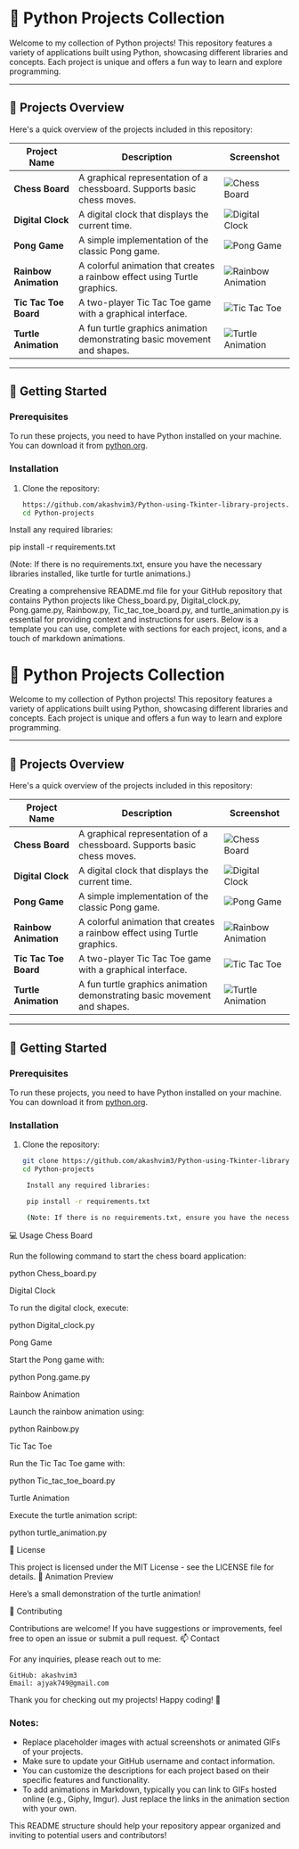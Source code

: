 # 🐍 Python Projects Collection

Welcome to my collection of Python projects! This repository features a variety of applications built using Python, showcasing different libraries and concepts. Each project is unique and offers a fun way to learn and explore programming.

---

## 📂 Projects Overview

Here's a quick overview of the projects included in this repository:

| Project Name                 | Description                                | Screenshot                    |
|------------------------------|--------------------------------------------|-------------------------------|
| **Chess Board**              | A graphical representation of a chessboard. Supports basic chess moves. | ![Chess Board](https://via.placeholder.com/100) |
| **Digital Clock**            | A digital clock that displays the current time.                             | ![Digital Clock](https://via.placeholder.com/100) |
| **Pong Game**                | A simple implementation of the classic Pong game.                          | ![Pong Game](https://via.placeholder.com/100) |
| **Rainbow Animation**        | A colorful animation that creates a rainbow effect using Turtle graphics.  | ![Rainbow Animation](https://via.placeholder.com/100) |
| **Tic Tac Toe Board**        | A two-player Tic Tac Toe game with a graphical interface.                  | ![Tic Tac Toe](https://via.placeholder.com/100) |
| **Turtle Animation**         | A fun turtle graphics animation demonstrating basic movement and shapes.   | ![Turtle Animation](https://via.placeholder.com/100) |

---

## 🚀 Getting Started

### Prerequisites

To run these projects, you need to have Python installed on your machine. You can download it from [python.org](https://www.python.org/downloads/).

### Installation

1. Clone the repository:

   ```bash
   https://github.com/akashvim3/Python-using-Tkinter-library-projects.git
   cd Python-projects

Install any required libraries:

pip install -r requirements.txt

(Note: If there is no requirements.txt, ensure you have the necessary libraries installed, like turtle for turtle animations.)

Creating a comprehensive README.md file for your GitHub repository that contains Python projects like Chess_board.py, Digital_clock.py, Pong.game.py, Rainbow.py, Tic_tac_toe_board.py, and turtle_animation.py is essential for providing context and instructions for users. Below is a template you can use, complete with sections for each project, icons, and a touch of markdown animations.

# 🐍 Python Projects Collection

Welcome to my collection of Python projects! This repository features a variety of applications built using Python, showcasing different libraries and concepts. Each project is unique and offers a fun way to learn and explore programming.

---

## 📂 Projects Overview

Here's a quick overview of the projects included in this repository:

| Project Name                 | Description                                | Screenshot                    |
|------------------------------|--------------------------------------------|-------------------------------|
| **Chess Board**              | A graphical representation of a chessboard. Supports basic chess moves. | ![Chess Board](https://via.placeholder.com/100) |
| **Digital Clock**            | A digital clock that displays the current time.                             | ![Digital Clock](https://via.placeholder.com/100) |
| **Pong Game**                | A simple implementation of the classic Pong game.                          | ![Pong Game](https://via.placeholder.com/100) |
| **Rainbow Animation**        | A colorful animation that creates a rainbow effect using Turtle graphics.  | ![Rainbow Animation](https://via.placeholder.com/100) |
| **Tic Tac Toe Board**        | A two-player Tic Tac Toe game with a graphical interface.                  | ![Tic Tac Toe](https://via.placeholder.com/100) |
| **Turtle Animation**         | A fun turtle graphics animation demonstrating basic movement and shapes.   | ![Turtle Animation](https://via.placeholder.com/100) |

---

## 🚀 Getting Started

### Prerequisites

To run these projects, you need to have Python installed on your machine. You can download it from [python.org](https://www.python.org/downloads/).

### Installation

1. Clone the repository:

   ```bash
   git clone https://github.com/akashvim3/Python-using-Tkinter-library-projects.git
   cd Python-projects

    Install any required libraries:

    pip install -r requirements.txt

    (Note: If there is no requirements.txt, ensure you have the necessary libraries installed, like turtle for turtle animations.)

💻 Usage
Chess Board

Run the following command to start the chess board application:

python Chess_board.py

Digital Clock

To run the digital clock, execute:

python Digital_clock.py

Pong Game

Start the Pong game with:

python Pong.game.py

Rainbow Animation

Launch the rainbow animation using:

python Rainbow.py

Tic Tac Toe

Run the Tic Tac Toe game with:

python Tic_tac_toe_board.py

Turtle Animation

Execute the turtle animation script:

python turtle_animation.py

📜 License

This project is licensed under the MIT License - see the LICENSE file for details.
🎨 Animation Preview

Here’s a small demonstration of the turtle animation!

<!-- Replace with an actual animated GIF link -->
🤝 Contributing

Contributions are welcome! If you have suggestions or improvements, feel free to open an issue or submit a pull request.
📫 Contact

For any inquiries, please reach out to me:

    GitHub: akashvim3
    Email: ajyak749@gmail.com
Thank you for checking out my projects! Happy coding! 🎉

### Notes:
- Replace placeholder images with actual screenshots or animated GIFs of your projects.
- Make sure to update your GitHub username and contact information.
- You can customize the descriptions for each project based on their specific features and functionality.
- To add animations in Markdown, typically you can link to GIFs hosted online (e.g., Giphy, Imgur). Just replace the links in the animation section with your own.

This README structure should help your repository appear organized and inviting to potential users and contributors!

